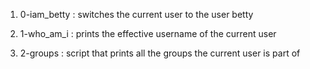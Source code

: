 1. 0-iam_betty : switches the current user to the user betty

2. 1-who_am_i : prints the effective username of the current user

3. 2-groups : script that prints all the groups the current user is part of
